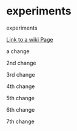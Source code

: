 experiments
===========

experiments

[Link to a wiki Page](../../wiki/Showing-an-animated-GIF-that-links-to-a-full-browser-Youtube-video)



a change

2nd change

3rd change

4th change

5th change

6th change

7th change
